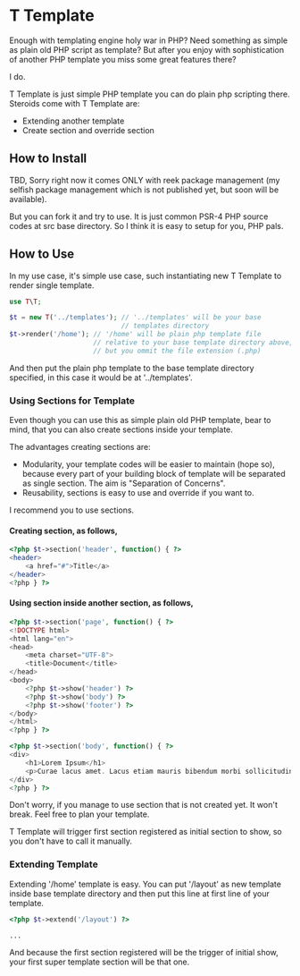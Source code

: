 T Template
==========

Enough with templating engine holy war in PHP? Need something as simple as plain old PHP script as template? But after you enjoy with sophistication of another PHP template you miss some great features there?

I do.

T Template is just simple PHP template you can do plain php scripting there. Steroids come with T Template are:

- Extending another template
- Create section and override section

## How to Install

TBD, Sorry right now it comes ONLY with reek package management (my selfish package management which is not published yet, but soon will be available).

But you can fork it and try to use. It is just common PSR-4 PHP source codes at src base directory. So I think it is easy to setup for you, PHP pals.

## How to Use

In my use case, it's simple use case, such instantiating new T Template to render single template.

```php
use T\T;

$t = new T('../templates'); // '../templates' will be your base 
                            // templates directory
$t->render('/home'); // '/home' will be plain php template file 
                     // relative to your base template directory above,
                     // but you ommit the file extension (.php)
```

And then put the plain php template to the base template directory specified, in this case it would be at '../templates'.

### Using Sections for Template

Even though you can use this as simple plain old PHP template, bear to mind, that you can also create sections inside your template.

The advantages creating sections are:

- Modularity, your template codes will be easier to maintain (hope so), because every part of your building block of template will be separated as single section. The aim is "Separation of Concerns".
- Reusability, sections is easy to use and override if you want to.

I recommend you to use sections.

#### Creating section, as follows,

```php
<?php $t->section('header', function() { ?>
<header>
    <a href="#">Title</a>
</header>
<?php } ?>
```

#### Using section inside another section, as follows,

```php
<?php $t->section('page', function() { ?>
<!DOCTYPE html>
<html lang="en">
<head>
    <meta charset="UTF-8">
    <title>Document</title>
</head>
<body>
    <?php $t->show('header') ?>
    <?php $t->show('body') ?>
    <?php $t->show('footer') ?> 
</body>
</html>
<?php } ?>

<?php $t->section('body', function() { ?>
<div>
    <h1>Lorem Ipsum</h1>
    <p>Curae lacus amet. Lacus etiam mauris bibendum morbi sollicitudin curae. Nulla morbi. Etiam magna dolor duis sociis est ornare ad felis. Velit donec rutrum libero vivamus eget nunc dis nunc torquent sit. Class lorem porta eleifend id leo. Massa porta rutrum in tempor accumsan erat sem risus tincidunt. Velit fames. Velit risus erat nullam congue ante condimentum dis lectus dapibus cras arcu. Nulla netus pulvinar curabitur eu phasellus.</p>
</div>
<?php } ?>
``` 

Don't worry, if you manage to use section that is not created yet. It won't break. Feel free to plan your template.

T Template will trigger first section registered as initial section to show, so you don't have to call it manually.

### Extending Template

Extending '/home' template is easy. You can put '/layout' as new template inside base template directory and then put this line at first line of your template.

```php
<?php $t->extend('/layout') ?>

...
```

And because the first section registered will be the trigger of initial show, your first super template section will be that one.


